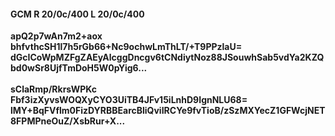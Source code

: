 #### GCM R 20/0c/400 L 20/0c/400
**apQ2p7wAn7m2+aox**<br/>**bhfvthcSH1l7h5rGb66+Nc9ochwLmThLT/+T9PPzlaU=**<br/>**dGcICoWpMZFgZAEyAlcggDncgv6tCNdiytNoz88JSouwhSab5vdYa2KZQbd0wSr8UjfTmDoH5W0pYig6...**<br/><br/>
**sClaRmp/RkrsWPKc**<br/>**Fbf3izXyvsWOQXyCYO3UiTB4JFv15iLnhD9IgnNLU68=**<br/>**lMY+BqFVflm0FizDYRBBEarcBliQviIRCYe9fvTioB/zSzMXYecZ1GFWcjNET8FPMPneOuZ/XsbRur+X...**